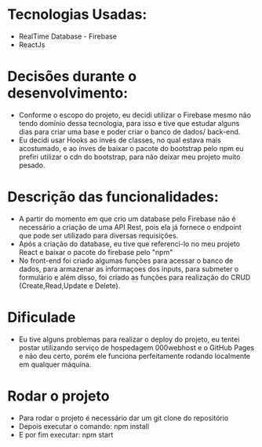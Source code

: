 # Tecnologias Usadas:
* RealTime Database - Firebase
* ReactJs

# Decisões durante o desenvolvimento:
* Conforme o escopo do projeto, eu decidi utilizar o Firebase mesmo não tendo domínio dessa tecnologia, para isso e tive que estudar alguns dias para criar uma base e poder criar o banco de dados/ back-end.
* Eu decidi usar Hooks ao invés de classes, no qual estava mais acostumado, e ao ínves de baixar o pacote do bootstrap pelo npm eu prefiri utilizar o cdn do bootstrap, para não deixar meu projeto muito pesado.


# Descrição das funcionalidades:
* A partir do momento em que crio um database pelo Firebase não é necessário a criação de uma API Rest, pois ela já fornece o endpoint que pode ser utilizado para diversas requisições.
* Após a criação do database, eu tive que referenci-lo no meu projeto React e baixar o pacote do firebase pelo "npm"
* No front-end foi criado algumas funções para acessar o banco de dados, para armazenar as informaçoes dos inputs, para submeter o formulário e além disso, foi criado as funções para realização do CRUD (Create,Read,Update e Delete).


# Dificulade
* Eu tive alguns problemas para realizar o deploy do projeto, eu tentei postar utilizando serviço de hospedagem 000webhost e o GitHub Pages e não deu certo, porém ele funciona perfeitamente rodando localmente em qualquer máquina.

# Rodar o projeto
* Para rodar o projeto é necessário dar um git clone do repositório
* Depois executar o comando: npm install
* E por fim executar: npm start


